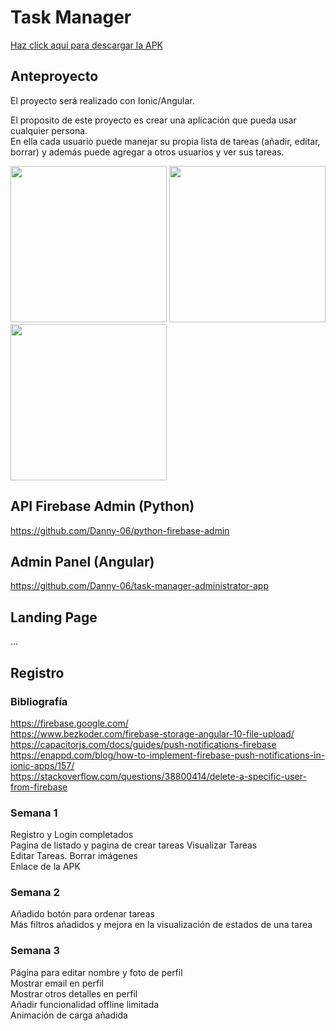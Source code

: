 # Task Manager

<a href="https://github.com/Danny-06/proyecto-integrado/raw/master/TaskManager.apk">
  Haz click aquí para descargar la APK
</a>


## Anteproyecto

El proyecto será realizado con Ionic/Angular.

El proposito de este proyecto es crear una aplicación
que pueda usar cualquier persona.<br>
En ella cada usuario
puede manejar su propia lista de tareas (añadir, editar, borrar) y además
puede agregar a otros usuarios y ver sus tareas.

<div>
  <img width="250" src="https://user-images.githubusercontent.com/72435753/161446246-d30aecaa-8374-44ff-8ea6-85f1e285608c.png">
  <img width="250" src="https://user-images.githubusercontent.com/72435753/161446177-64234e1c-d125-40c8-885c-e875912ab1c0.png">
  <img width="250" src="https://user-images.githubusercontent.com/72435753/161447674-e6789a0a-2c0b-4689-ae8a-924d4639d8dc.png">
</div>


## API Firebase Admin (Python)
https://github.com/Danny-06/python-firebase-admin

## Admin Panel (Angular)
https://github.com/Danny-06/task-manager-administrator-app

## Landing Page
...


## Registro

### Bibliografía
https://firebase.google.com/  
https://www.bezkoder.com/firebase-storage-angular-10-file-upload/  
https://capacitorjs.com/docs/guides/push-notifications-firebase  
https://enappd.com/blog/how-to-implement-firebase-push-notifications-in-ionic-apps/157/  
https://stackoverflow.com/questions/38800414/delete-a-specific-user-from-firebase

### Semana 1
Registro y Login completados<br>
Pagina de listado y pagina de crear tareas
Visualizar Tareas<br>
Editar Tareas. Borrar imágenes<br>
Enlace de la APK

### Semana 2
Añadido botón para ordenar tareas<br>
Más filtros añadidos y mejora en la visualización de estados de una tarea<br>

### Semana 3
Página para editar nombre y foto de perfil<br>
Mostrar email en perfil<br>
Mostrar otros detalles en perfil<br>
Añadir funcionalidad offline limitada<br>
Animación de carga añadida<br>

